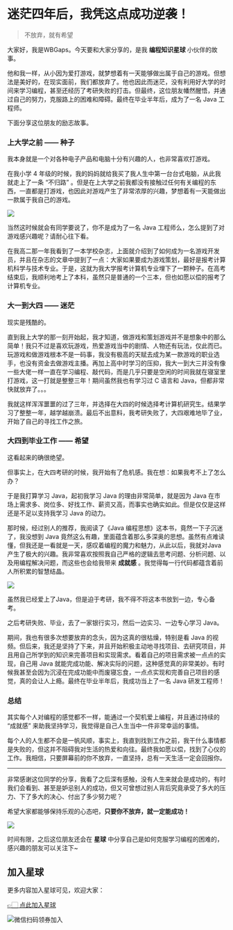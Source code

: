 # 迷茫四年后，我凭这点成功逆袭！

> 不放弃，就有希望

大家好，我是WBGaps。今天要和大家分享的，是我 **编程知识星球** 小伙伴的故事。

他和我一样，从小因为爱打游戏，就梦想着有一天能够做出属于自己的游戏。但想法是美好的，在现实面前，我们都放弃了。他也因此而迷茫，没有利用好大学的时间来学习编程，甚至还经历了考研失败的打击。但最终，这位朋友幡然醒悟，并通过自己的努力，克服路上的困难和障碍。最终在毕业半年后，成为了一名 Java 工程师。

下面分享这位朋友的励志故事。



### 上大学之前 —— 种子

我本身就是一个对各种电子产品和电脑十分有兴趣的人，也非常喜欢打游戏。

在我小学 4 年级的时候，我的妈妈就给我买了我人生中第一台台式电脑，从此我就走上了一条 “不归路” 。但是在上大学之前我都没有接触过任何有关编程的东西，一直都是打游戏，也因此对游戏产生了非常浓厚的兴趣，梦想着有一天能做出一款属于我自己的游戏。

![](https://qiniuyun.code-nav.cn/image-20220221143540783.png)

当然这时候就会有同学要说了，你不是成为了一名 Java 工程师么，怎么提到了对游戏感兴趣呢？请耐心往下看。

在我高二那一年我看到了一本学校杂志，上面就介绍到了如何成为一名游戏开发员，并且在杂志的文章中提到了一点：大家如果要成为游戏策划，最好是报考计算机科学与技术专业。于是，这就为我大学报考计算机专业埋下了一颗种子。在高考结束后，我顺利地考上了本科，虽然只是普通的一个三本，但也如愿以偿的报考了计算机专业。



### 大一到大四 —— 迷茫 

现实是残酷的。

直到我上大学的那一刻开始起，我才知道，做游戏和策划游戏并不是想象中的那么简单！我只不过是喜欢玩游戏，热爱游戏当中的剧情、人物还有玩法，仅此而已。玩游戏和做游戏根本不是一码事，我没有极高的天赋去成为某一款游戏的职业选手，也没有资金去做游戏主播。再加上高中时学习的压抑，我大一到大三并没有像一些大佬一样一直在学习编程、敲代码，而是几乎只要是空闲的时间我就在寝室里打游戏，这一打就是整整三年！期间虽然我也有学习过 C 语言和 Java，但都非常快就放弃了。。。

我就这样浑浑噩噩的过了三年，并选择在大四的时候选择考计算机研究生。结果学习了整整一年，越学越崩溃。最后不出意料，我考研失败了，大四艰难地毕了业，开始了自己的寻找工作之旅。



### 大四到毕业工作 —— 希望

这看起来的确很绝望。

但事实上，在大四考研的时候，我开始有了危机感。我在想：如果我考不上了怎么办？

于是我打算学习 Java，起初我学习 Java 的理由非常简单，就是因为 Java 在市场上需求多、岗位多、好找工作、薪资又高，而事实也确实如此。但是仅仅是这样还是不足以支持我学习 Java 的动力。

那时候，经过别人的推荐，我阅读了《Java 编程思想》这本书，竟然一下子沉迷了，我没想到 Java 竟然这么有趣，里面蕴含着那么多深奥的思想。虽然有点难读懂，但我还是一看就是一天，感叹着编程的魔力和魅力，从此以后，我就对Java产生了极大的兴趣。我非常喜欢按照我自己严格的逻辑去思考问题、分析问题、以及用编程解决问题，而这些也会给我带来 **成就感** 。我觉得每一行代码都蕴含着前人所积累的智慧结晶。

![](https://qiniuyun.code-nav.cn/image-20220221143723796.png)

虽然我已经爱上了Java，但是迫于考研，我不得不将这本书放到一边，专心备考。

之后考研失败、毕业，去了一家银行实习，然后一边实习、一边专心学习 Java。

期间，我也有很多次想要放弃的念头，因为这真的很枯燥，特别是看 Java 的视频。但后来，我还是坚持了下来，并且开始积极主动地寻找项目、去研究项目，并且用自己所学到的知识来完善项目和实现需求。看着自己的项目需求被一点点的实现，自己用 Java 就能完成功能、解决实际的问题，这种感觉真的非常美妙。有时候我甚至会因为沉浸在完成功能中而废寝忘食，一点点实现和完善自己项目的感觉，真的会让人上瘾。最终在毕业半年后，我成功当上了一名 Java 研发工程师！



### 总结

其实每个人对编程的感觉都不一样，能通过一个契机爱上编程，并且通过持续的 “成就感” 来助我坚持学习，我觉得是自己人生当中一件非常幸运的事情。

每个人的人生都不会是一帆风顺，事实上，我直到找到工作之前，我干什么事情都是失败的，但这并不阻碍我对生活的热爱和向往。最终我如愿以偿，找到了心仪的工作。我相信，只要屏幕前的你不放弃，一直坚持，总有一天生活一定会回报你。 



---



非常感谢这位同学的分享，我看了之后深有感触，没有人生来就会是成功的，有时我们会看到、甚至是妒忌别人的成功，但又可曾想过别人背后究竟承受了多大的压力、下了多大的决心、付出了多少努力呢？

希望大家都能够保持乐观的心态吧，**只要你不放弃，就一定能成功！**

![](https://qiniuyun.code-nav.cn/image-20220221143011488.png)

时间有限，之后这位朋友还会在 **星球** 中分享自己是如何克服学习编程的困难的，感兴趣的朋友可以关注下~


## 加入星球

更多内容加入星球可见，欢迎大家：

[👉🏻 点此加入星球](https://yuyuanweb.feishu.cn/wiki/SDtMwjR1DituVpkz5MLc3fZLnzb)

![微信扫码领券加入](https://www.codefather.cn/img/%E7%9F%A5%E8%AF%86%E6%98%9F%E7%90%83%E6%89%AB%E7%A0%81.jpeg)
